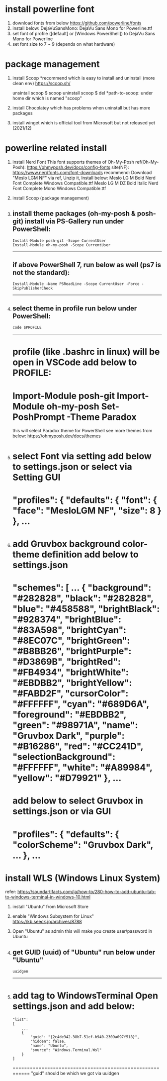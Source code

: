 # install powerline font
1. download fonts from below
   https://github.com/powerline/fonts
2. install below:
   DejaVuSansMono: DejaVu Sans Mono for Powerline.ttf
3. set font of profile ([default] or [Windows PowerShell]) to
   DejaVu Sans Mono for Powerline
4. set font size to
   7 ~ 9 (depends on what hardware)

# package management
1.  install Scoop *recommend
    which is easy to install and uninstall (more clean env)
    https://scoop.sh/

    unsintall scoop
    $ scoop uninstall scoop
    $ del <path-to-scoop>
    *path-to-scoop: under home dir which is named "scoop"

2.  install Chocolatey
    which has problems when uninstall but has more packages

3.  install winget
    which is official tool from Microsoft but not released yet (2021/12)

# powerline related install
1.  install Nerd Font
    This font supports themes of Oh-My-Posh
    ref(Oh-My-Posh):    https://ohmyposh.dev/docs/config-fonts
    site(NF):           https://www.nerdfonts.com/font-downloads
    recommend:
        Download "Meslo LGM NF" via ref,
        Unzip it,
        Install below:
            Meslo LG M Bold Nerd Font Complete Windows Compatible.ttf
            Meslo LG M DZ Bold Italic Nerd Font Complete Mono Windows Compatible.ttf

2.  install Scoop (package management)

3.  install theme packages (oh-my-posh & posh-git)
    install via PS-Gallery
    run under PowerShell:
    ---------------------------------------------------------
        Install-Module posh-git -Scope CurrentUser
        Install-Module oh-my-posh -Scope CurrentUser
    ---------------------------------------------------------
    if above PowerShell 7, run below as well (ps7 is not the standard):
    ---------------------------------------------------------
        Install-Module -Name PSReadLine -Scope CurrentUser -Force -SkipPublisherCheck
    ---------------------------------------------------------

4.  select theme in profile
    run below under PowerShell:
    ---------------------------------------------------------
        code $PROFILE
    ---------------------------------------------------------
    profile (like .bashrc in linux) will be open in VSCode
    add below to PROFILE:
    =========================================================
    Import-Module posh-git
    Import-Module oh-my-posh
    Set-PoshPrompt -Theme Paradox
    =========================================================
    this will select Paradox theme for PowerShell
    see more themes from below:
    https://ohmyposh.dev/docs/themes

5.  select Font via setting
    add below to settings.json or select via Setting GUI
    =========================================================
    "profiles": 
    {
        "defaults": 
        {
            "font": 
            {
                "face": "MesloLGM NF",
                "size": 8
            }
        },
        ...
    =========================================================

6.  add Gruvbox background color-theme definition
    add below to settings.json
    =========================================================
    "schemes": 
    [
        ...
        {
            "background": "#282828",
            "black": "#282828",
            "blue": "#458588",
            "brightBlack": "#928374",
            "brightBlue": "#83A598",
            "brightCyan": "#8EC07C",
            "brightGreen": "#B8BB26",
            "brightPurple": "#D3869B",
            "brightRed": "#FB4934",
            "brightWhite": "#EBDBB2",
            "brightYellow": "#FABD2F",
            "cursorColor": "#FFFFFF",
            "cyan": "#689D6A",
            "foreground": "#EBDBB2",
            "green": "#98971A",
            "name": "Gruvbox Dark",
            "purple": "#B16286",
            "red": "#CC241D",
            "selectionBackground": "#FFFFFF",
            "white": "#A89984",
            "yellow": "#D79921"
        },
        ...
    =========================================================
    add below to select Gruvbox in settings.json or via GUI
    =========================================================
    "profiles": 
    {
        "defaults": 
        {
            "colorScheme": "Gruvbox Dark",
            ...
        },
        ...
    =========================================================

# install WLS (Windows Linux System)
refer: https://soundartifacts.com/ja/how-to/280-how-to-add-ubuntu-tab-to-windows-terminal-in-windows-10.html

1.  install "Ubuntu" from Microsoft Store

2.  enable "Windows Subsystem for Linux"
    https://kb.seeck.jp/archives/8788

3.  Open "Ubuntu" as admin
    this will make you create user/password in Ubuntu

4.  get GUID (uuid) of "Ubuntu"
    run below under "Ubuntu"
    ---------------------------------------------------------
        uuidgen
    ---------------------------------------------------------

5.  add tag to WindowsTerminal
    Open settings.json and add below:
    =========================================================
        "list": 
        [
            ...
            {
                "guid": "{2c4de342-38b7-51cf-b940-2309a097f518}",
                "hidden": false,
                "name": "Ubuntu",
                "source": "Windows.Terminal.Wsl"
            }
        ]
    =========================================================
    "guid" should be which we got via uuidgen
